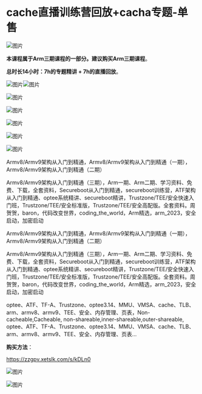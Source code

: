 # cache直播训练营回放+cacha专题-单售



![图片](pictures/640-1719450457893-239.webp)



**本课程属于Arm三期课程的一部分。建议购买Arm三期课程**。 



**总时长14小时：7h的专题精讲 + 7h的直播回放**。

![图片](pictures/640-1719450457893-240.webp)![图片](pictures/640-1719450457893-241.webp)

![图片](pictures/640-1719450457893-242.webp)

![图片](pictures/640-1719450457894-243.webp)

![图片](pictures/640-1719450457894-244.webp)

![图片](pictures/640-1719450457894-245.webp)

![图片](pictures/640-1719450457894-246.webp)



Armv8/Armv9架构从入门到精通，Armv8/Armv9架构从入门到精通（一期），Armv8/Armv9架构从入门到精通（二期）

Armv8/Armv9架构从入门到精通（三期），Arm一期、Arm二期、学习资料、免费、下载，全套资料，Secureboot从入门到精通，secureboot训练营，ATF架构从入门到精通、optee系统精讲、secureboot精讲，Trustzone/TEE/安全快速入门班，Trustzone/TEE/安全标准版，Trustzone/TEE/安全高配版。全套资料。周贺贺，baron，代码改变世界，coding_the_world，Arm精选，arm_2023，安全启动，加密启动

Armv8/Armv9架构从入门到精通，Armv8/Armv9架构从入门到精通（一期），Armv8/Armv9架构从入门到精通（二期）

Armv8/Armv9架构从入门到精通（三期），Arm一期、Arm二期、学习资料、免费、下载，全套资料，Secureboot从入门到精通，secureboot训练营，ATF架构从入门到精通、optee系统精讲、secureboot精讲，Trustzone/TEE/安全快速入门班，Trustzone/TEE/安全标准版，Trustzone/TEE/安全高配版。全套资料。周贺贺，baron，代码改变世界，coding_the_world，Arm精选，arm_2023，安全启动，加密启动



optee、ATF、TF-A、Trustzone、optee3.14、MMU、VMSA、cache、TLB、arm、armv8、armv9、TEE、安全、内存管理、页表，Non-cacheable,Cacheable, non-shareable,inner-shareable,outer-shareable, optee、ATF、TF-A、Trustzone、optee3.14、MMU、VMSA、cache、TLB、arm、armv8、armv9、TEE、安全、内存管理、页表… 

**购买方法**：

https://zzgpv.xetslk.com/s/kDLn0

![图片](pictures/640-1719450457894-247.webp)



![图片](pictures/640-1719450457894-248.webp)
